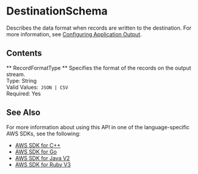 # DestinationSchema<a name="API_DestinationSchema"></a>

Describes the data format when records are written to the destination\. For more information, see [Configuring Application Output](https://docs.aws.amazon.com/kinesisanalytics/latest/dev/how-it-works-output.html)\. 

## Contents<a name="API_DestinationSchema_Contents"></a>

 ** RecordFormatType **   <a name="analytics-Type-DestinationSchema-RecordFormatType"></a>
Specifies the format of the records on the output stream\.  
Type: String  
Valid Values:` JSON | CSV`   
Required: Yes

## See Also<a name="API_DestinationSchema_SeeAlso"></a>

For more information about using this API in one of the language\-specific AWS SDKs, see the following:
+  [AWS SDK for C\+\+](https://docs.aws.amazon.com/goto/SdkForCpp/kinesisanalytics-2015-08-14/DestinationSchema) 
+  [AWS SDK for Go](https://docs.aws.amazon.com/goto/SdkForGoV1/kinesisanalytics-2015-08-14/DestinationSchema) 
+  [AWS SDK for Java V2](https://docs.aws.amazon.com/goto/SdkForJavaV2/kinesisanalytics-2015-08-14/DestinationSchema) 
+  [AWS SDK for Ruby V3](https://docs.aws.amazon.com/goto/SdkForRubyV3/kinesisanalytics-2015-08-14/DestinationSchema) 